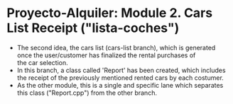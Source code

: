 # Proyecto-Alquiler: Module 2. Cars List Receipt ("lista-coches")
- The second idea, the cars list (cars-list branch), which is generated once the user/customer has finalized the rental purchases of the car selection. 
- In this branch, a class called 'Report' has been created, which includes the receipt of the previously mentioned rented cars by each costumer.
- As the other module, this is a single and specific lane which separates this class ("Report.cpp") from the other branch.
